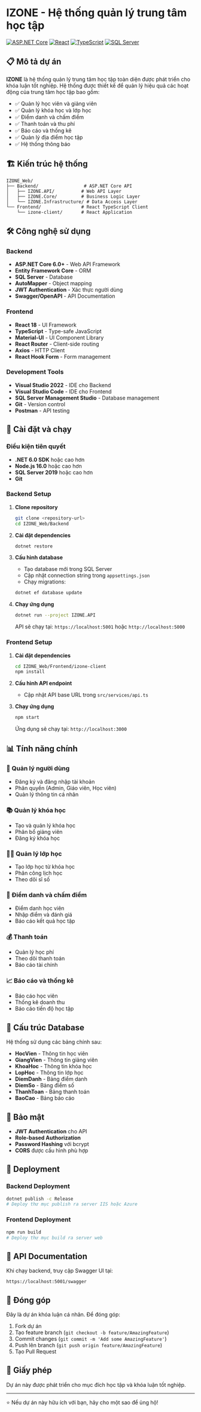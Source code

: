 # IZONE - Hệ thống quản lý trung tâm học tập

[![ASP.NET Core](https://img.shields.io/badge/ASP.NET%20Core-6.0+-purple.svg)](https://dotnet.microsoft.com/)
[![React](https://img.shields.io/badge/React-18.0+-blue.svg)](https://reactjs.org/)
[![TypeScript](https://img.shields.io/badge/TypeScript-4.9+-blue.svg)](https://www.typescriptlang.org/)
[![SQL Server](https://img.shields.io/badge/SQL%20Server-2019+-red.svg)](https://www.microsoft.com/en-us/sql-server)

## 📋 Mô tả dự án

**IZONE** là hệ thống quản lý trung tâm học tập toàn diện được phát triển cho khóa luận tốt nghiệp. Hệ thống được thiết kế để quản lý hiệu quả các hoạt động của trung tâm học tập bao gồm:

- ✅ Quản lý học viên và giảng viên
- ✅ Quản lý khóa học và lớp học
- ✅ Điểm danh và chấm điểm
- ✅ Thanh toán và thu phí
- ✅ Báo cáo và thống kê
- ✅ Quản lý địa điểm học tập
- ✅ Hệ thống thông báo

## 🏗️ Kiến trúc hệ thống

```
IZONE_Web/
├── Backend/                 # ASP.NET Core API
│   ├── IZONE.API/          # Web API Layer
│   ├── IZONE.Core/         # Business Logic Layer
│   └── IZONE.Infrastructure/ # Data Access Layer
└── Frontend/               # React TypeScript Client
    └── izone-client/       # React Application
```

## 🛠️ Công nghệ sử dụng

### Backend
- **ASP.NET Core 6.0+** - Web API Framework
- **Entity Framework Core** - ORM
- **SQL Server** - Database
- **AutoMapper** - Object mapping
- **JWT Authentication** - Xác thực người dùng
- **Swagger/OpenAPI** - API Documentation

### Frontend
- **React 18** - UI Framework
- **TypeScript** - Type-safe JavaScript
- **Material-UI** - UI Component Library
- **React Router** - Client-side routing
- **Axios** - HTTP Client
- **React Hook Form** - Form management

### Development Tools
- **Visual Studio 2022** - IDE cho Backend
- **Visual Studio Code** - IDE cho Frontend
- **SQL Server Management Studio** - Database management
- **Git** - Version control
- **Postman** - API testing

## 🚀 Cài đặt và chạy

### Điều kiện tiên quyết
- **.NET 6.0 SDK** hoặc cao hơn
- **Node.js 16.0** hoặc cao hơn
- **SQL Server 2019** hoặc cao hơn
- **Git**

### Backend Setup

1. **Clone repository**
   ```bash
   git clone <repository-url>
   cd IZONE_Web/Backend
   ```

2. **Cài đặt dependencies**
   ```bash
   dotnet restore
   ```

3. **Cấu hình database**
   - Tạo database mới trong SQL Server
   - Cập nhật connection string trong `appsettings.json`
   - Chạy migrations:
   ```bash
   dotnet ef database update
   ```

4. **Chạy ứng dụng**
   ```bash
   dotnet run --project IZONE.API
   ```

   API sẽ chạy tại: `https://localhost:5001` hoặc `http://localhost:5000`

### Frontend Setup

1. **Cài đặt dependencies**
   ```bash
   cd IZONE_Web/Frontend/izone-client
   npm install
   ```

2. **Cấu hình API endpoint**
   - Cập nhật API base URL trong `src/services/api.ts`

3. **Chạy ứng dụng**
   ```bash
   npm start
   ```

   Ứng dụng sẽ chạy tại: `http://localhost:3000`

## 📊 Tính năng chính

### 👥 Quản lý người dùng
- Đăng ký và đăng nhập tài khoản
- Phân quyền (Admin, Giáo viên, Học viên)
- Quản lý thông tin cá nhân

### 📚 Quản lý khóa học
- Tạo và quản lý khóa học
- Phân bổ giảng viên
- Đăng ký khóa học

### 👨‍🏫 Quản lý lớp học
- Tạo lớp học từ khóa học
- Phân công lịch học
- Theo dõi sĩ số

### 📝 Điểm danh và chấm điểm
- Điểm danh học viên
- Nhập điểm và đánh giá
- Báo cáo kết quả học tập

### 💰 Thanh toán
- Quản lý học phí
- Theo dõi thanh toán
- Báo cáo tài chính

### 📈 Báo cáo và thống kê
- Báo cáo học viên
- Thống kê doanh thu
- Báo cáo tiến độ học tập

## 🔧 Cấu trúc Database

Hệ thống sử dụng các bảng chính sau:

- **HocVien** - Thông tin học viên
- **GiangVien** - Thông tin giảng viên
- **KhoaHoc** - Thông tin khóa học
- **LopHoc** - Thông tin lớp học
- **DiemDanh** - Bảng điểm danh
- **DiemSo** - Bảng điểm số
- **ThanhToan** - Bảng thanh toán
- **BaoCao** - Bảng báo cáo

## 🔐 Bảo mật

- **JWT Authentication** cho API
- **Role-based Authorization**
- **Password Hashing** với bcrypt
- **CORS** được cấu hình phù hợp

## 🚀 Deployment

### Backend Deployment
```bash
dotnet publish -c Release
# Deploy thư mục publish ra server IIS hoặc Azure
```

### Frontend Deployment
```bash
npm run build
# Deploy thư mục build ra server web
```

## 📝 API Documentation

Khi chạy backend, truy cập Swagger UI tại:
```
https://localhost:5001/swagger
```

## 🤝 Đóng góp

Đây là dự án khóa luận cá nhân. Để đóng góp:

1. Fork dự án
2. Tạo feature branch (`git checkout -b feature/AmazingFeature`)
3. Commit changes (`git commit -m 'Add some AmazingFeature'`)
4. Push lên branch (`git push origin feature/AmazingFeature`)
5. Tạo Pull Request

## 📄 Giấy phép

Dự án này được phát triển cho mục đích học tập và khóa luận tốt nghiệp.


---

⭐ Nếu dự án này hữu ích với bạn, hãy cho một sao để ủng hộ!
